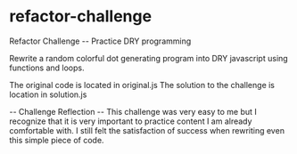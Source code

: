# refactor-challenge
Refactor Challenge -- Practice DRY programming

Rewrite a random colorful dot generating program into DRY javascript using functions and loops.

The original code is located in original.js
The solution to the challenge is location in solution.js

-- Challenge Reflection --
  This challenge was very easy to me but I recognize that it is very important to practice content I am already comfortable with. I still felt the satisfaction of success when rewriting even this simple piece of code. 
